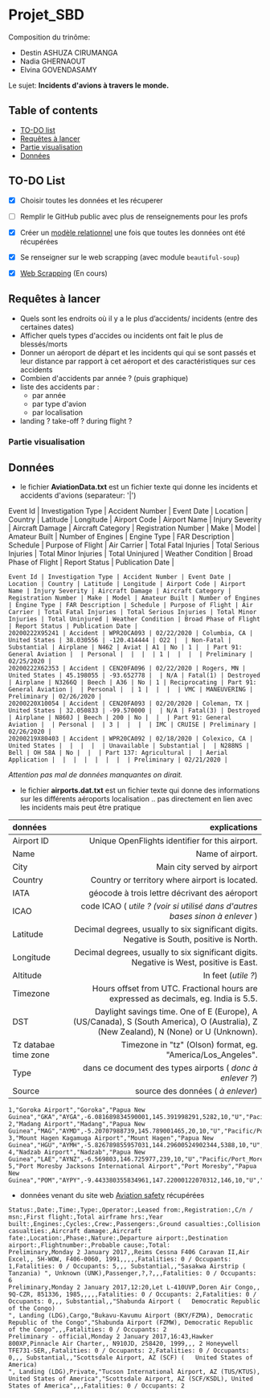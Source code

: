 # Projet_SBD



Composition du trinôme: 
* Destin ASHUZA CIRUMANGA
* Nadia GHERNAOUT
* Elvina GOVENDASAMY

Le sujet:
**Incidents d'avions à travers le monde.**

## Table of contents
* [TO-DO list](#to-do-list)
* [Requêtes à lancer](#requêtes-à-lancer)
* [Partie visualisation](#partie-visualisation)
* [Données](#données)

## TO-DO List

- [x] Choisir toutes les données et les récuperer
- [ ] Remplir le GitHub public avec plus de renseignements pour les profs
- [x] Créer un [modèle relationnel](https://github.com/elvinaeury/projet_test/blob/master/modele_relationnel/description_modele_relationnel.md) une fois que toutes les données ont été récupérées
- [x] Se renseigner sur le web scrapping (avec module `beautiful-soup`)
- [x] [Web Scrapping](https://github.com/elvinaeury/projet_test/blob/master/Web_scrapping/web.md) (En cours)



## Requêtes à lancer
- Quels sont les endroits où il y a le plus d’accidents/ incidents (entre des certaines dates)
- Afficher quels types d'accides ou incidents ont fait le plus de blessés/morts
- Donner un aéroport de départ et les incidents qui qui se sont passés et leur distance par rapport à cet aéroport et des caractéristiques sur ces accidents 
- Combien d'accidents par année ? (puis graphique)
- liste des accidents par :
  - par année
  - par type d'avion
  - par localisation
- landing ? take-off ? during flight ?



### Partie visualisation


## Données

- le fichier **AviationData.txt** est un fichier texte qui donne les incidents et accidents d'avions (separateur: '|')

Event Id | Investigation Type | Accident Number | Event Date | Location | Country | Latitude | Longitude | Airport Code | Airport Name | Injury Severity | Aircraft Damage | Aircraft Category | Registration Number | Make | Model | Amateur Built | Number of Engines | Engine Type | FAR Description | Schedule | Purpose of Flight | Air Carrier | Total Fatal Injuries | Total Serious Injuries | Total Minor Injuries | Total Uninjured | Weather Condition | Broad Phase of Flight | Report Status | Publication Date |

```
Event Id | Investigation Type | Accident Number | Event Date | Location | Country | Latitude | Longitude | Airport Code | Airport Name | Injury Severity | Aircraft Damage | Aircraft Category | Registration Number | Make | Model | Amateur Built | Number of Engines | Engine Type | FAR Description | Schedule | Purpose of Flight | Air Carrier | Total Fatal Injuries | Total Serious Injuries | Total Minor Injuries | Total Uninjured | Weather Condition | Broad Phase of Flight | Report Status | Publication Date | 
20200222X95241 | Accident | WPR20CA093 | 02/22/2020 | Columbia, CA | United States | 38.030556 | -120.414444 | O22 |  | Non-Fatal | Substantial | Airplane | N462 | Aviat | A1 | No | 1 |  | Part 91: General Aviation |  | Personal |  |  |  | 1 |  |  |  | Preliminary | 02/25/2020 | 
20200222X62353 | Accident | CEN20FA096 | 02/22/2020 | Rogers, MN | United States | 45.198055 | -93.652778 |  | N/A | Fatal(1) | Destroyed | Airplane | N3266Q | Beech | A36 | No | 1 | Reciprocating | Part 91: General Aviation |  | Personal |  | 1 |  |  |  | VMC | MANEUVERING | Preliminary | 02/26/2020 | 
20200220X10054 | Accident | CEN20FA093 | 02/20/2020 | Coleman, TX | United States | 32.050833 | -99.570000 |  | N/A | Fatal(3) | Destroyed | Airplane | N860J | Beech | 200 | No |  |  | Part 91: General Aviation |  | Personal |  | 3 |  |  |  | IMC | CRUISE | Preliminary | 02/26/2020 | 
20200219X80403 | Accident | WPR20CA092 | 02/18/2020 | Colexico, CA | United States |  |  |  |  | Unavailable | Substantial |  | N288NS | Bell | OH 58A | No |  |  | Part 137: Agricultural |  | Aerial Application |  |  |  |  |  |  |  | Preliminary | 02/21/2020 | 
```

*Attention pas mal de données manquantes on dirait.*

- le fichier **airports.dat.txt** est un fichier texte qui donne des informations sur les différents aéroports localisation .. pas directement en lien avec les incidents mais peut être pratique

| données       | explications    |   
| :------------ | --------------: |
| Airport ID    |     Unique OpenFlights identifier for this airport. |    
| Name          | Name of airport.| 
|  City         | Main city served by airport |    
| Country | Country or territory where airport is located. |
| IATA | géocode à trois lettre décrivant des aéroport |
| ICAO |  code ICAO ( *utile ? (voir si utilisé dans d'autres bases sinon à enlever* ) | 
| Latitude | Decimal degrees, usually to six significant digits. Negative is South, positive is North. |
| Longitude | Decimal degrees, usually to six significant digits. Negative is West, positive is East. |
| Altitude | In feet (*utile ?*) |
| Timezone | Hours offset from UTC. Fractional hours are expressed as decimals, eg. India is 5.5. |
| DST | Daylight savings time. One of E (Europe), A (US/Canada), S (South America), O (Australia), Z (New Zealand), N (None) or U (Unknown). |
| Tz databae time zone | Timezone in "tz" (Olson) format, eg. "America/Los_Angeles". |
| Type | dans ce document  des types airports ( *donc à enlever ?*) |
| Source | source des données ( *à enlever*) |

```
1,"Goroka Airport","Goroka","Papua New Guinea","GKA","AYGA",-6.081689834590001,145.391998291,5282,10,"U","Pacific/Port_Moresby","airport","OurAirports"
2,"Madang Airport","Madang","Papua New Guinea","MAG","AYMD",-5.20707988739,145.789001465,20,10,"U","Pacific/Port_Moresby","airport","OurAirports"
3,"Mount Hagen Kagamuga Airport","Mount Hagen","Papua New Guinea","HGU","AYMH",-5.826789855957031,144.29600524902344,5388,10,"U","Pacific/Port_Moresby","airport","OurAirports"
4,"Nadzab Airport","Nadzab","Papua New Guinea","LAE","AYNZ",-6.569803,146.725977,239,10,"U","Pacific/Port_Moresby","airport","OurAirports"
5,"Port Moresby Jacksons International Airport","Port Moresby","Papua New Guinea","POM","AYPY",-9.443380355834961,147.22000122070312,146,10,"U","Pacific/Port_Moresby","airport","OurAirports"
```
- données venant du site web [Aviation safety](https://aviation-safety.net/database/) récupérées

```
Status:,Date:,Time:,Type:,Operator:,Leased from:,Registration:,C/n / msn:,First flight:,Total airframe hrs:,Year built:,Engines:,Cycles:,Crew:,Passengers:,Ground casualties:,Collision casualties:,Aircraft damage:,Aircraft fate:,Location:,Phase:,Nature:,Departure airport:,Destination airport:,Flightnumber:,Probable cause:,Total:
Preliminary,Monday 2 January 2017,,Reims Cessna F406 Caravan II,Air Excel,, 5H-WOW, F406-0060, 1991,,,,,Fatalities: 0 / Occupants: 1,Fatalities: 0 / Occupants: 5,,, Substantial,,"Sasakwa Airstrip (   Tanzania) ", Unknown (UNK),Passenger,?,?,,,Fatalities: 0 / Occupants: 6 
Preliminary,Monday 2 January 2017,12:20,Let L-410UVP,Doren Air Congo,, 9Q-CZR, 851336, 1985,,,,,Fatalities: 0 / Occupants: 2,Fatalities: 0 / Occupants: 0,,, Substantial,,"Shabunda Airport (   Democratic Republic of the Congo) 
", Landing (LDG),Cargo,"Bukavu-Kavumu Airport (BKY/FZMA), Democratic Republic of the Congo","Shabunda Airport (FZMW), Democratic Republic of the Congo",,,Fatalities: 0 / Occupants: 2 
Preliminary - official,Monday 2 January 2017,16:43,Hawker 800XP,Pinnacle Air Charter,, N910JD, 258420, 1999,,, 2 Honeywell TFE731-SER,,Fatalities: 0 / Occupants: 2,Fatalities: 0 / Occupants: 0,,, Substantial,,"Scottsdale Airport, AZ (SCF) (   United States of America) 
", Landing (LDG),Private,"Tucson International Airport, AZ (TUS/KTUS), United States of America","Scottsdale Airport, AZ (SCF/KSDL), United States of America",,,Fatalities: 0 / Occupants: 2 



```




